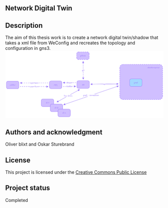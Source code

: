 ## Network Digital Twin

## Description
The aim of this thesis work is to create a network digital twin/shadow that takes a xml file from WeConfig and recreates the topology and configuration in gns3.
![image info](images/implementation.png)

## Authors and acknowledgment
Oliver blixt and Oskar Sturebrand

## License
This project is licensed under the [Creative Commons Public License](https://github.com/westermo/Thesis-NDT?tab=CC-BY-4.0-1-ov-file)

## Project status
Completed
